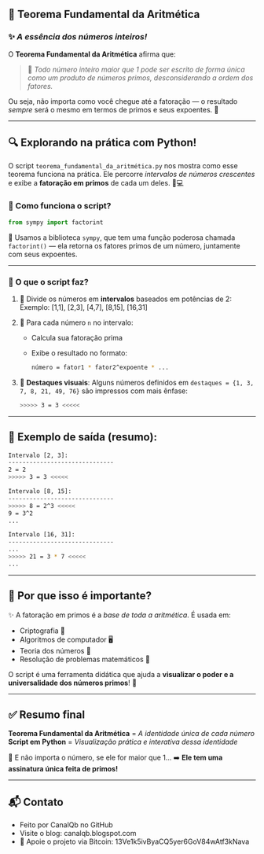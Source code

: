 ## 🧮 **Teorema Fundamental da Aritmética**

### ✨ *A essência dos números inteiros!*

O **Teorema Fundamental da Aritmética** afirma que:

> 📌 *Todo número inteiro maior que 1 pode ser escrito de forma única como um produto de números primos, desconsiderando a ordem dos fatores.*

Ou seja, não importa como você chegue até a fatoração — o resultado *sempre* será o mesmo em termos de primos e seus expoentes. 🌟

---

## 🔍 **Explorando na prática com Python!**

O script `teorema_fundamental_da_aritmética.py` nos mostra como esse teorema funciona na prática. Ele percorre *intervalos de números crescentes* e exibe a **fatoração em primos** de cada um deles. 🧠💻

### 📂 Como funciona o script?

```python
from sympy import factorint
```

🔧 Usamos a biblioteca `sympy`, que tem uma função poderosa chamada `factorint()` — ela retorna os fatores primos de um número, juntamente com seus expoentes.

---

### 🧭 O que o script faz?

1. 🔢 Divide os números em **intervalos** baseados em potências de 2:
   Exemplo: \[1,1], \[2,3], \[4,7], \[8,15], \[16,31]

2. 🧠 Para cada número `n` no intervalo:

   * Calcula sua fatoração prima
   * Exibe o resultado no formato:

     ```bash
     número = fator1 * fator2^expoente * ...
     ```

3. 🌟 **Destaques visuais**:
   Alguns números definidos em `destaques = {1, 3, 7, 8, 21, 49, 76}` são impressos com mais ênfase:

   ```bash
   >>>>> 3 = 3 <<<<<
   ```

---

## 🧾 **Exemplo de saída (resumo):**

```bash
Intervalo [2, 3]:
------------------------------
2 = 2
>>>>> 3 = 3 <<<<<
```

```bash
Intervalo [8, 15]:
------------------------------
>>>>> 8 = 2^3 <<<<<
9 = 3^2
...
```

```bash
Intervalo [16, 31]:
------------------------------
...
>>>>> 21 = 3 * 7 <<<<<
...
```

---

## 🧠 **Por que isso é importante?**

✨ A fatoração em primos é a *base de toda a aritmética*.
É usada em:

* Criptografia 🔐
* Algoritmos de computador 🖥️
* Teoria dos números 📘
* Resolução de problemas matemáticos 🧩

O script é uma ferramenta didática que ajuda a **visualizar o poder e a universalidade dos números primos**! 🚀

---

## ✅ **Resumo final**

**Teorema Fundamental da Aritmética** = *A identidade única de cada número*
**Script em Python** = *Visualização prática e interativa dessa identidade*

🔁 E não importa o número, se ele for maior que 1...
➡️ **Ele tem uma assinatura única feita de primos!**

---

## 📬 Contato

* Feito por CanalQb no GitHub 
* Visite o blog: canalqb.blogspot.com 
* 💸 Apoie o projeto via Bitcoin: 13Ve1k5ivByaCQ5yer6GoV84wAtf3kNava
